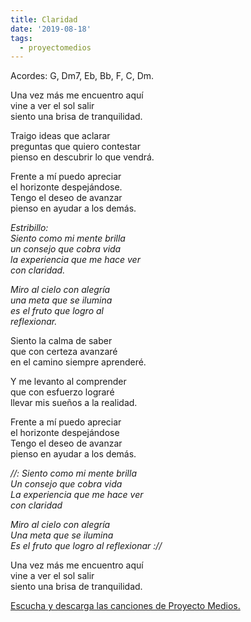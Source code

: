 ```yaml
---
title: Claridad
date: '2019-08-18'
tags:
  - proyectomedios
---
```

[](https://www.musicaparalatransformacion.com/musica)Acordes: G, Dm7, Eb, Bb, F, C, Dm.

Una vez más me encuentro aquí\
vine a ver el sol salir\
siento una brisa de tranquilidad.   

Traigo ideas que aclarar\
preguntas que quiero contestar\
pienso en descubrir lo que vendrá.   

Frente a mí puedo apreciar\
el horizonte despejándose.\
Tengo el deseo de avanzar\
pienso en ayudar a los demás.   

*Estribillo:*\
*Siento como mi mente brilla*\
*un consejo que cobra vida*\
*la experiencia que me hace ver*\
*con claridad.*   

*Miro al cielo con alegría*\
*una meta que se ilumina*\
*es el fruto que logro al*\
*reflexionar.*   

Siento la calma de saber\
que con certeza avanzaré\
en el camino siempre aprenderé.  

Y me levanto al comprender\
que con esfuerzo lograré\
llevar mis sueños a la realidad.   

Frente a mí puedo apreciar\
el horizonte despejándose\
Tengo el deseo de avanzar\
pienso en ayudar a los demás.   

*//: Siento como mi mente brilla*\
*Un consejo que cobra vida*\
*La experiencia que me hace ver*\
*con claridad*   

*Miro al cielo con alegría*\
*Una meta que se ilumina*\
*Es el fruto que logro al reflexionar ://*   

Una vez más me encuentro aquí\
vine a ver el sol salir\
siento una brisa de tranquilidad.

[Escucha y descarga las canciones de Proyecto Medios.](https://www.musicaparalatransformacion.com/musica)
